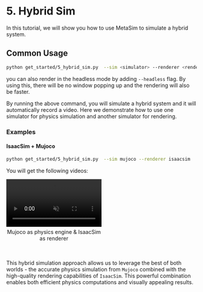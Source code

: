 #  5. Hybrid Sim
In this tutorial, we will show you how to use MetaSim to simulate a hybrid system.

## Common Usage

```bash
python get_started/5_hybrid_sim.py  --sim <simulator> --renderer <renderer>
```
you can also render in the headless mode by adding `--headless` flag. By using this, there will be no window popping up and the rendering will also be faster.

By running the above command, you will simulate a hybrid system and it will automatically record a video. Here we demonstrate how to use one simulator for physics simulation and another simulator for rendering.


### Examples

#### IsaacSim + Mujoco
```bash
python get_started/5_hybrid_sim.py  --sim mujoco --renderer isaacsim
```

You will get the following videos:
<div style="display: flex; flex-wrap: wrap; justify-content: space-between; gap: 10px;">
    <div style="display: flex; justify-content: space-between; width: 100%; margin-bottom: 20px;">
        <div style="width: 50%; text-align: center;">
            <video width="100%" autoplay loop muted playsinline>
                <source src="https://roboverse.wiki/_static/standard_output/5_hybrid_sim_mujoco.mp4" type="video/mp4">
            </video>
            <p style="margin-top: 5px;">Mujoco as physics engine & IsaacSim as renderer</p>
        </div>
    </div>
</div>


This hybrid simulation approach allows us to leverage the best of both worlds - the accurate physics simulation from `Mujoco` combined with the high-quality rendering capabilities of `IsaacSim`. This powerful combination enables both efficient physics computations and visually appealing results.
